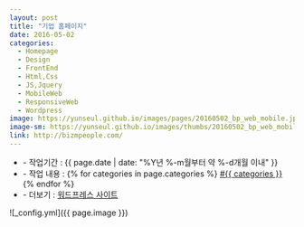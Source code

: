 ```yaml
---
layout: post
title: "기업 홈페이지"
date: 2016-05-02
categories:
  - Homepage
  - Design
  - FrontEnd
  - Html,Css
  - JS,Jquery
  - MobileWeb
  - ResponsiveWeb
  - Wordpress
image: https://yunseul.github.io/images/pages/20160502_bp_web_mobile.jpg
image-sm: https://yunseul.github.io/images/thumbs/20160502_bp_web_mobile.jpg
link: http://bizmpeople.com/
---
```


<ul class="inform">
	<li class="preview__date" itemprop="datePublished" datetime="{{ page.date | date_to_xmlschema }}">- 작업기간 : {{ page.date | date: "%Y년 %-m월부터 약 %-d개월 이내" }}</li>
	<li class="preview__catetory" itemprop="catetory">- 작업 내용 :
		{% for categories in page.categories %}
           <a href="/category/{{ categories }}/">#{{ categories }}</a>     
      	{% endfor %}</li>
  <li class="preview__link" itemprop="link">- 더보기 : <a href="{{ page.link }}" target="_blank">워드프레스 사이트</a></li> 
</ul>

![_config.yml]({{ page.image }})


